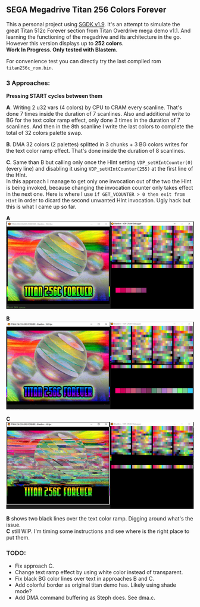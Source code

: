 ## SEGA Megadrive Titan 256 Colors Forever


This a personal project using [SGDK v1.9](https://github.com/Stephane-D/SGDK). 
It's an attempt to simulate the great Titan 512c Forever section from Titan Overdrive mega demo v1.1. 
And learning the functioning of the megadrive and its architecture in the go.  
However this version displays up to **252 colors**.  
**Work In Progress. Only tested with Blastem.**


For convenience test you can directly try the last compiled rom `titan256c_rom.bin`.


### 3 Approaches:  
**Pressing START cycles between them**  

**A**. Writing 2 u32 vars (4 colors) by CPU to CRAM every scanline. That's done 7 times inside the duration of 7 scanlines. 
Also and additional write to BG for the text color ramp effect, only done 3 times in the duration of 7 scanlines. 
And then in the 8th scanline I write the last colors to complete the total of 32 colors palette swap.


**B**. DMA 32 colors (2 palettes) splitted in 3 chunks + 3 BG colors writes for the text color ramp effect. 
That's done inside the duration of 8 scanlines.


**C**. Same than B but calling only once the HInt setting `VDP_setHIntCounter(0)` (every line) and disabling it using 
`VDP_setHIntCounter(255)` at the first line of the HInt.  
In this approach I manage to get only one invocation out of the two the HInt is being invoked, because changing the invocation 
counter only takes effect in the next one. Here is where I use `if GET_VCOUNTER > 0 then exit from HInt` in order to dicard 
the second unwanted HInt invocation. Ugly hack but this is what I came up so far.



**A**
![titan_cpu.jpg](screenshots/titan_cpu.jpg?raw=true "titan_cpu.jpg")


**B**
![titan_dma.jpg](screenshots/titan_dma.jpg?raw=true "titan_dma.jpg")


**C**
![titan_dma_onetime.jpg](screenshots/titan_dma_onetime.jpg?raw=true "titan_dma_onetime.jpg")


**B** shows two black lines over the text color ramp. Digging around what's the issue.  
**C** still WIP. I'm timing some instructions and see where is the right place to put them.


### TODO:
- Fix approach C.
- Change text ramp effect by using white color instead of transparent.
- Fix black BG color lines over text in approaches B and C.
- Add colorful border as original titan demo has. Likely using shade mode?
- Add DMA command buffering as Steph does. See dma.c.